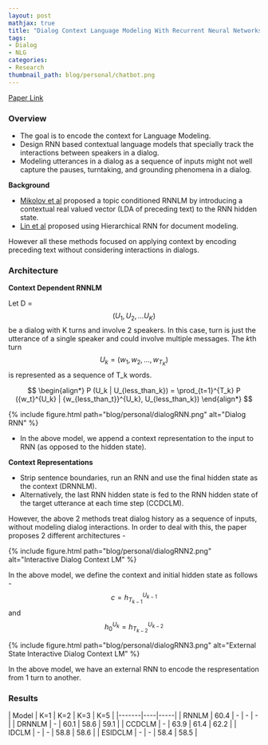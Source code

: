 ```yaml
---
layout: post
mathjax: true
title: "Dialog Context Language Modeling With Recurrent Neural Networks"
tags:
- Dialog
- NLG
categories:
- Research
thumbnail_path: blog/personal/chatbot.png
---
```


[Paper Link](http://150.162.46.34:8080/icassp2017/pdfs/0005715.pdf)

### Overview

- The goal is to encode the context for Language Modeling.
- Design RNN based contextual language models that specially track the interactions between speakers in a dialog.
- Modeling utterances in a dialog as a sequence of inputs might not well capture the pauses, turntaking, and grounding phenomena in a dialog.

**Background**

- [Mikolov et al](https://www.microsoft.com/en-us/research/wp-content/uploads/2016/02/rnn_ctxt.pdf) proposed a topic conditioned RNNLM by introducing a contextual real valued vector (LDA of preceding text) to the RNN hidden state.
- [Lin et al](https://www.cs.cmu.edu/~ark/EMNLP-2015/proceedings/EMNLP/pdf/EMNLP106.pdf) proposed using Hierarchical RNN for document modeling.

However all these methods focused on applying context by encoding preceding text without considering interactions in dialogs.

### Architecture

**Context Dependent RNNLM**

Let D = $$ (U_1, U_2, ... U_K) $$ be a dialog with K turns and involve 2 speakers. In this case, turn is just the utterance of a single speaker and could involve multiple messages. The *k*th turn $$ U_k = (w_1, w_2, ..., w_{T_K}) $$ is represented as a sequence of T_k words.

$$
\begin{align*}
P (U_k | U_{less_than_k}) = \prod_{t=1}^{T_k} P ({w_t}^{U_k} | {w_{less_than_t}}^{U_k}, U_{less_than_k})
\end{align*}
$$


{% include figure.html path="blog/personal/dialogRNN.png" alt="Dialog RNN" %}

- In the above model, we append a context representation to the input to RNN (as opposed to the hidden state).

**Context Representations**

- Strip sentence boundaries, run an RNN and use the final hidden state as the context (DRNNLM). 
- Alternatively, the last RNN hidden state is fed to the RNN hidden state of the target utterance at each time step (CCDCLM).

However, the above 2 methods treat dialog history as a sequence of inputs, without modeling dialog interactions. In order to deal with this, the paper proposes 2 different architectures - 

{% include figure.html path="blog/personal/dialogRNN2.png" alt="Interactive Dialog Context LM" %}

In the above model, we define the context and initial hidden state as follows - $$ c = {h_{T_{k-1}}}^{U_{k-1}} $$ and $$ {h_0}^{U_k} = {h_{T_{k-2}}}^{U_{k-2}} $$

{% include figure.html path="blog/personal/dialogRNN3.png" alt="External State Interactive Dialog Context LM" %}

In the above model, we have an external RNN to encode the respresentation from 1 turn to another.

### Results

| Model | K=1 | K=2 | K=3 | K=5 |
|-------|----|-----|
| RNNLM | 60.4 | - | - | - |
| DRNNLM | - | 60.1 | 58.6 | 59.1 |
| CCDCLM | - | 63.9 | 61.4 | 62.2 |
| IDCLM | - | - | 58.8 | 58.6 | 
| ESIDCLM | - | - | 58.4 | 58.5 |
